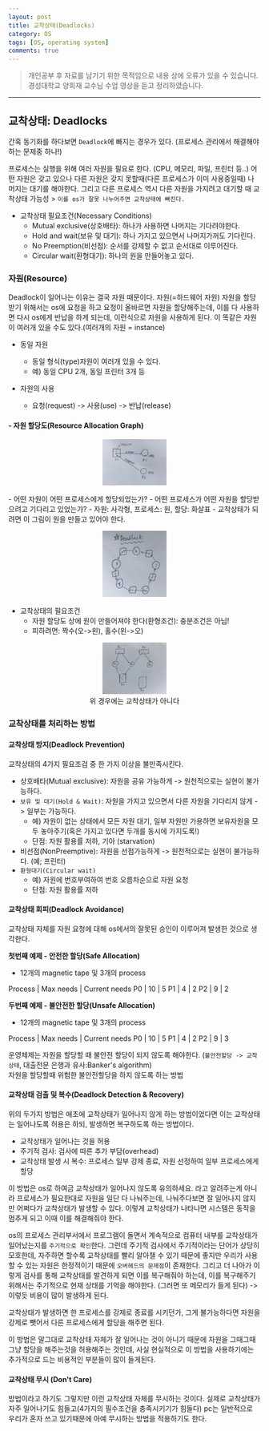 ```yaml
---
layout: post
title: 교착상태(Deadlocks)
category: OS
tags: [OS, operating system]
comments: true
---
```


> 개인공부 후 자료를 남기기 위한 목적임으로 내용 상에 오류가 있을 수 있습니다.    
경성대학교 양희재 교수님 수업 영상을 듣고 정리하였습니다.     

<hr>

## 교착상태: Deadlocks

간혹 동기화를 하다보면 `Deadlock`에 빠지는 경우가 있다. (프로세스 관리에서 해결해야하는 문제중 하나!)

프로세스는 실행을 위해 여러 자원을 필요로 한다. (CPU, 메모리, 파일, 프린터 등..) 어떤 자원은 갖고 있으나 다른 자원은 갖지 못할때(다른 프로세스가 이미 사용중일때) 나머지는 대기를 해야한다. 그리고 다른 프로세스 역시 다른 자원을 가지려고 대기할 때 교착상태 가능성 > `이를 os가 잘못 나누어주면 교착상태에 빠진다.`

- 교착상태 필요조건(Necessary Conditions)
  - Mutual exclusive(상호배타): 하나가 사용하면 나머지는 기다려야한다.
  - Hold and wait(보유 및 대기): 하나 가지고 있으면서 나머지가꺼도 기다린다.
  - No Preemption(비선점): 순서를 강제할 수 없고 순서대로 이루어진다.
  - Circular wait(환형대기): 하나의 원을 만들어놓고 있다.


### 자원(Resource)

Deadlock이 일어나는 이유는 결국 자원 때문이다. 자원(=하드웨어 자원)
자원을 할당받기 위해서는 os에 요청을 하고 요청이 올바르면 자원을 할당해주는데, 이를 다 사용하면 다시 os에게 반납을 하게 되는데, 이런식으로 자원을 사용하게 된다. 이 똑같은 자원이 여러개 있을 수도 있다.(여러개의 자원 = instance)

- 동일 자원
  - 동일 형식(type)자원이 여러개 있을 수 있다.
  - 예) 동일 CPU 2개, 동일 프린터 3개 등

- 자원의 사용
  - 요청(request) -> 사용(use) -> 반납(release)


#### - 자원 할당도(Resource Allocation Graph)
<center>
<figure>
<img src="/assets/post-img/OS/34.jpeg" alt="" width="30%">
</figure>
</center>
  - 어떤 자원이 어떤 프로세스에게 할당되었는가?
  - 어떤 프로세스가 어떤 자원을 할당받으려고 기다리고 있었는가?
  - 자원: 사각형, 프로세스: 원, 할당: 화살표
  - 교착상태가 되려면 이 그림이 원을 만들고 있어야 한다.
<center>
<figure>
<img src="/assets/post-img/OS/36.jpeg" alt="" width="30%">
</figure>
</center>

- 교착상태의 필요조건
  - 자원 할당도 상에 원이 만들어져야 한다(환형조건): 충분조건은 아님!
  - 피하려면: 짝수(오->왼), 홀수(왼->오)

<center>
<figure>
<img src="/assets/post-img/OS/35.jpeg" alt="" width="30%">
<figcaption>위 경우에는 교착상태가 아니다</figcaption>
</figure>
</center>


### 교착상태를 처리하는 방법

#### 교착상태 방지(Deadlock Prevention)

교착상태의 4가지 필요조검 중 한 가지 이상을 불만족시킨다.

- 상호배타(Mutual exclusive): 자원을 공유 가능하게 -> 원천적으로는 실현이 불가능하다.
- `보유 및 대기(Hold & Wait)`: 자원을 가지고 있으면서 다른 자원을 기다리지 않게 -> 일부는 가능하다.
  - 예) 자원이 없는 상태에서 모든 자원 대기, 일부 자원만 가용하면 보유자원을 모두 놓아주기(혹은 가지고 있다면 두개를 동시에 가지도록!)
  - 단점: 자원 활용률 저하, 기아 (starvation)
- 비선점(NonPreemptive): 자원을 선점가능하게 -> 원천적으로는 실현이 불가능하다. (예; 프린터)
- `환형대기(Circular wait)`
  - 예) 자원에 번호부여하여 번호 오름차순으로 자원 요청
  - 단점: 자원 활용률 저하


#### 교착상태 회피(Deadlock Avoidance)

교착상태 자체를 자원 요청에 대해 os에서의 잘못된 승인이 이루어져 발생한 것으로 생각한다.

**첫번째 예제 - 안전한 할당(Safe Allocation)**<br>
- 12개의 magnetic tape 및 3개의 process

Process | Max needs | Current needs
P0 | 10 | 5
P1 | 4 | 2
P2 | 9 | 2

**두번째 예제 - 불안전한 할당(Unsafe Allocation)**<br>
- 12개의 magnetic tape 및 3개의 process

Process | Max needs | Current needs
P0 | 10 | 5
P1 | 4 | 2
P2 | 9 | 3

운영체제는 자원을 할당할 때 불안전 할당이 되지 않도록 해야한다. (`불안전할당 -> 교착상태`, 대출전문 은행과 유사:Banker's algorithm)<br>
자원을 할당할때 위험한 불안전할당을 하지 않도록 하는 방법


#### 교착상태 검출 및 복수(Deadlock Detection & Recovery)

위의 두가지 방법은 애초에 교착상태가 일어나지 않게 하는 방법이었다면 이는 교착상태는 일어나도록 허용은 하되, 발생하면 복구하도록 하는 방법이다.

- 교착상태가 일어나는 것을 허용
- 주기적 검사: 검사에 따른 추가 부담(overhead)
- 교착상태 발생 시 복수: 프로세스 일부 강제 종료, 자원 선정하여 일부 프로세스에게 할당

이 방법은 os로 하여금 교착상태가 일어나지 않도록 유의하세요. 라고 알려주는게 아니라 프로세스가 필요한대로 자원을 일단 다 나눠주는데, 나눠주다보면 잘 일어나지 않지만 어쩌다가 교착상태가 발생할 수 있다. 이렇게 교착상태가 나타나면 시스템은 동작을 멈추게 되고 이때 이를 해결해줘야 한다.

os의 프로세스 관리부서에서 프로그램이 돌면서 계속적으로 컴퓨터 내부를 교착상태가 일어났는지를 `주기적으로 확인`한다. 그런데 주기적 검사에서 주기적이라는 단어가 상당히 모호한데, 자주하면 할수록 교착상태를 빨리 알아챌 수 있기 때문에 좋지만 우리가 사용할 수 있는 자원은 한정적이기 때문에 `오버헤드의 문제점`이 존재한다. 그리고 더 나아가 이렇게 검사를 통해 교착상태를 발견하게 되면 이를 복구해줘야 하는데, 이를 복구해주기 위해서는 주기적으로 현재 상태를 기억을 해야한다. (그러면 또 메모리가 들게 된다) -> 이렇듯 비용이 많이 발생하게 된다.

교착상태가 발생하면 한 프로세스를 강제로 종료를 시키던가, 그게 불가능하다면 자원을 강제로 뺏어서 다른 프로세스에게 할당을 해주면 된다.

이 방법은 말그대로 교착상태 자체가 잘 일어나는 것이 아니기 때문에 자원을 그때그때 그냥 할당을 해주는것을 허용해주는 것인데, 사실 현실적으로 이 방법을 사용하기에는 추가적으로 드는 비용적인 부분들이 많이 들게된다.


#### 교착상태 무시 (Don't Care)

방법이라고 하기도 그렇지만 이런 교착상태 자체를 무시하는 것이다. 실제로 교착상태가 자주 일어나기도 힘들고(4가지의 필수조건을 충족시키기가 힘들다) pc는 일반적으로 우리가 혼자 쓰고 있기때문에 아예 무시하는 방법을 적용하기도 한다. 
